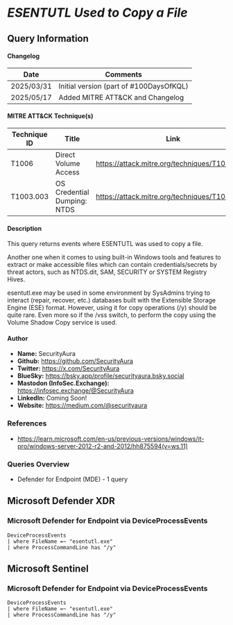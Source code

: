 # *ESENTUTL Used to Copy a File*

## Query Information

#### Changelog

| Date | Comments |
|---|---|
| 2025/03/31 | Initial version (part of #100DaysOfKQL) |
| 2025/05/17 | Added MITRE ATT&CK and Changelog |

#### MITRE ATT&CK Technique(s)

| Technique ID | Title    | Link    |
| ---  | --- | --- |
| T1006 | Direct Volume Access | https://attack.mitre.org/techniques/T1006 |
| T1003.003 | OS Credential Dumping: NTDS | https://attack.mitre.org/techniques/T1003/003 |

#### Description

This query returns events where ESENTUTL was used to copy a file.

Another one when it comes to using built-in Windows tools and features to extract or make accessible files which can contain credentials/secrets by threat actors, such as NTDS.dit, SAM, SECURITY or SYSTEM Registry Hives.

esentutl.exe may be used in some environment by SysAdmins trying to interact (repair, recover, etc.) databases built with the Extensible Storage Engine (ESE) format. However, using it for copy operations (/y) should be quite rare. Even more so if the /vss switch, to perform the copy using the Volume Shadow Copy service is used.

#### Author <Optional>
- **Name:** SecurityAura
- **Github:** https://github.com/SecurityAura
- **Twitter:** https://x.com/SecurityAura
- **BlueSky:** https://bsky.app/profile/securityaura.bsky.social
- **Mastodon (InfoSec.Exchange):** https://infosec.exchange/@SecurityAura
- **LinkedIn:** Coming Soon!
- **Website:** https://medium.com/@securityaura

### References ###

- https://learn.microsoft.com/en-us/previous-versions/windows/it-pro/windows-server-2012-r2-and-2012/hh875594(v=ws.11)

### Queries Overview ###

- Defender for Endpoint (MDE) - 1 query

## Microsoft Defender XDR ##
### Microsoft Defender for Endpoint via DeviceProcessEvents ###
```KQL
DeviceProcessEvents
| where FileName =~ "esentutl.exe"
| where ProcessCommandLine has "/y"
```
## Microsoft Sentinel ##
### Microsoft Defender for Endpoint via DeviceProcessEvents ###
```KQL
DeviceProcessEvents
| where FileName =~ "esentutl.exe"
| where ProcessCommandLine has "/y"
```
